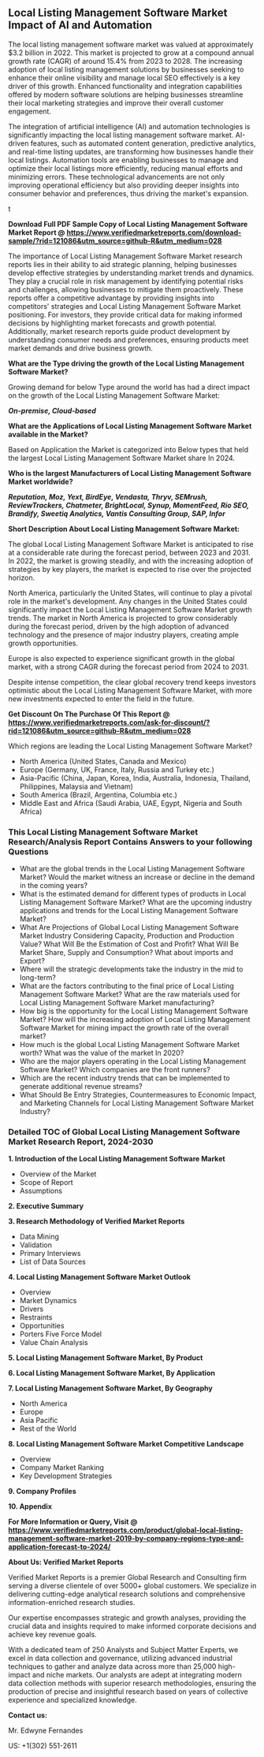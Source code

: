 <h2>Local Listing Management Software Market Impact of AI and Automation</h2><p>The local listing management software market was valued at approximately $3.2 billion in 2022. This market is projected to grow at a compound annual growth rate (CAGR) of around 15.4% from 2023 to 2028. The increasing adoption of local listing management solutions by businesses seeking to enhance their online visibility and manage local SEO effectively is a key driver of this growth. Enhanced functionality and integration capabilities offered by modern software solutions are helping businesses streamline their local marketing strategies and improve their overall customer engagement.</p><p>The integration of artificial intelligence (AI) and automation technologies is significantly impacting the local listing management software market. AI-driven features, such as automated content generation, predictive analytics, and real-time listing updates, are transforming how businesses handle their local listings. Automation tools are enabling businesses to manage and optimize their local listings more efficiently, reducing manual efforts and minimizing errors. These technological advancements are not only improving operational efficiency but also providing deeper insights into consumer behavior and preferences, thus driving the market's expansion.</p>t</p><p id="" class=""><strong>Download Full PDF Sample Copy of Local Listing Management Software Market Report @ <a href="https://www.verifiedmarketreports.com/download-sample/?rid=121086&utm_source=github-R&utm_medium=028" target="_blank">https://www.verifiedmarketreports.com/download-sample/?rid=121086&utm_source=github-R&utm_medium=028</a></strong></p><p>The importance of&nbsp;Local Listing Management Software Market research reports lies in their ability to aid strategic planning, helping businesses develop effective strategies by understanding market trends and dynamics. They play a crucial role in risk management by identifying potential risks and challenges, allowing businesses to mitigate them proactively. These reports offer a competitive advantage by providing insights into competitors' strategies and Local Listing Management Software Market positioning. For investors, they provide critical data for making informed decisions by highlighting market forecasts and growth potential. Additionally, market research reports guide product development by understanding consumer needs and preferences, ensuring products meet market demands and drive business growth.</p><p><strong>What are the&nbsp;Type driving the growth of the Local Listing Management Software Market?</strong></p><p id="" class="">Growing demand for below Type around the world has had a direct impact on the growth of the Local Listing Management Software Market:</p><em><strong>On-premise, Cloud-based</strong></em></p><strong>What are the&nbsp;Applications&nbsp;of Local Listing Management Software Market available in the Market?</strong></p><p id="" class="">Based on Application the Market is categorized into Below types that held the largest Local Listing Management Software Market share In 2024.</p><em><strong></strong></em></p><strong>Who is the largest Manufacturers of Local Listing Management Software Market worldwide?</strong></p><p><em><strong>Reputation, Moz, Yext, BirdEye, Vendasta, Thryv, SEMrush, ReviewTrackers, Chatmeter, BrightLocal, Synup, MomentFeed, Rio SEO, Brandify, Sweetiq Analytics, Vantis Consulting Group, SAP, Infor</strong></em></p><p id="" class=""><strong>Short Description About Local Listing Management Software Market:</strong></p><p>The global Local Listing Management Software Market is anticipated to rise at a considerable rate during the forecast period, between 2023 and 2031. In 2022, the market is growing steadily, and with the increasing adoption of strategies by key players, the market is expected to rise over the projected horizon.</p><p>North America, particularly the United States, will continue to play a pivotal role in the market's development. Any changes in the United States could significantly impact the Local Listing Management Software Market growth trends. The market in North America is projected to grow considerably during the forecast period, driven by the high adoption of advanced technology and the presence of major industry players, creating ample growth opportunities.</p><p>Europe is also expected to experience significant growth in the global market, with a strong CAGR during the forecast period from 2024 to 2031.</p><p>Despite intense competition, the clear global recovery trend keeps investors optimistic about the Local Listing Management Software Market, with more new investments expected to enter the field in the future.</p><p id="" class=""><strong>Get Discount On The Purchase Of This Report @ <a href="https://www.verifiedmarketreports.com/ask-for-discount/?rid=121086&utm_source=github-R&utm_medium=028" target="_blank">https://www.verifiedmarketreports.com/ask-for-discount/?rid=121086&utm_source=github-R&utm_medium=028</a></strong></p>Which regions are leading the Local Listing Management Software Market?</p><ul><li>North America (United States, Canada and Mexico)</li><li>Europe (Germany, UK, France, Italy, Russia and Turkey etc.)</li><li>Asia-Pacific (China, Japan, Korea, India, Australia, Indonesia, Thailand, Philippines, Malaysia and Vietnam)</li><li>South America (Brazil, Argentina, Columbia etc.)</li><li>Middle East and Africa (Saudi Arabia, UAE, Egypt, Nigeria and South Africa)</li></ul><h3 id="" class="">This Local Listing Management Software Market Research/Analysis Report Contains Answers to your following Questions</h3><ul><li>What are the global trends in the Local Listing Management Software Market? Would the market witness an increase or decline in the demand in the coming years?</li><li>What is the estimated demand for different types of products in Local Listing Management Software Market? What are the upcoming industry applications and trends for the Local Listing Management Software Market?</li><li>What Are Projections of Global Local Listing Management Software Market Industry Considering Capacity, Production and Production Value? What Will Be the Estimation of Cost and Profit? What Will Be Market Share, Supply and Consumption? What about imports and Export?</li><li>Where will the strategic developments take the industry in the mid to long-term?</li><li>What are the factors contributing to the final price of Local Listing Management Software Market? What are the raw materials used for Local Listing Management Software Market manufacturing?</li><li>How big is the opportunity for the Local Listing Management Software Market? How will the increasing adoption of Local Listing Management Software Market for mining impact the growth rate of the overall market?</li><li>How much is the global Local Listing Management Software Market worth? What was the value of the market In 2020?</li><li>Who are the major players operating in the Local Listing Management Software Market? Which companies are the front runners?</li><li>Which are the recent industry trends that can be implemented to generate additional revenue streams?</li><li>What Should Be Entry Strategies, Countermeasures to Economic Impact, and Marketing Channels for Local Listing Management Software Market Industry?</li></ul><h3 id="" class="">Detailed TOC of Global Local Listing Management Software Market Research Report, 2024-2030</h3><p id="" class=""><strong>1. Introduction of the Local Listing Management Software Market</strong></p><ul><li>Overview of the Market</li><li>Scope of Report</li><li>Assumptions</li></ul><p id="" class=""><strong>2. Executive Summary</strong></p><p id="" class=""><strong>3. Research Methodology of Verified Market Reports</strong></p><ul><li>Data Mining</li><li>Validation</li><li>Primary Interviews</li><li>List of Data Sources</li></ul><p id="" class=""><strong>4. Local Listing Management Software Market Outlook</strong></p><ul><li>Overview</li><li>Market Dynamics</li><li>Drivers</li><li>Restraints</li><li>Opportunities</li><li>Porters Five Force Model</li><li>Value Chain Analysis</li></ul><p id="" class=""><strong>5. Local Listing Management Software Market, By Product</strong></p><p id="" class=""><strong>6. Local Listing Management Software Market, By Application</strong></p><p id="" class=""><strong>7. Local Listing Management Software Market, By Geography</strong></p><ul><li>North America</li><li>Europe</li><li>Asia Pacific</li><li>Rest of the World</li></ul><p id="" class=""><strong>8. Local Listing Management Software Market Competitive Landscape</strong></p><ul><li>Overview</li><li>Company Market Ranking</li><li>Key Development Strategies</li></ul><p id="" class=""><strong>9. Company Profiles</strong></p><p id="" class=""><strong>10. Appendix</strong></p><p id="" class=""><strong>For More Information or Query, Visit @ <a href="https://www.verifiedmarketreports.com/product/global-local-listing-management-software-market-2019-by-company-regions-type-and-application-forecast-to-2024/" target="_blank">https://www.verifiedmarketreports.com/product/global-local-listing-management-software-market-2019-by-company-regions-type-and-application-forecast-to-2024/</a></strong></p><p id="" class=""><strong>About Us: Verified Market Reports</strong></p><p id="" class="">Verified Market Reports is a premier Global Research and Consulting firm serving a diverse clientele of over 5000+ global customers. We specialize in delivering cutting-edge analytical research solutions and comprehensive information-enriched research studies.</p><p id="" class="">Our expertise encompasses strategic and growth analyses, providing the crucial data and insights required to make informed corporate decisions and achieve key revenue goals.</p><p id="" class="">With a dedicated team of 250 Analysts and Subject Matter Experts, we excel in data collection and governance, utilizing advanced industrial techniques to gather and analyze data across more than 25,000 high-impact and niche markets. Our analysts are adept at integrating modern data collection methods with superior research methodologies, ensuring the production of precise and insightful research based on years of collective experience and specialized knowledge.</p><p id="" class=""><strong>Contact us:</strong></p><p id="" class="">Mr. Edwyne Fernandes</p><p id="" class="">US: +1(302) 551-2611</p>
